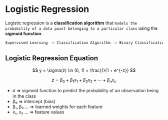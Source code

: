 # Logistic Regression
Logistic regression is a **classification algorithm** that `models the probability of a data point belonging to a particular class` using the **sigmoid function**.

```bash
Supervised Learning -> Classification Algorithm -> Binary Classification | Multi Classification
```

## Logistic Regression Equation

$$
y = \sigma(z) \in (0, 1) = \frac{1}{1 + e^{-z}}
$$

$$
z = \beta_0 + \beta_1 x_1 + \beta_2 x_2 + \cdots + \beta_n x_n
$$

- 𝜎 => sigmoid function to predict the probability of an observation being in the class
- β₀ => intercept (bias)
- β₁, β₂ ... => learned weights for each feature
- x₁, x₂ ... => feature values
